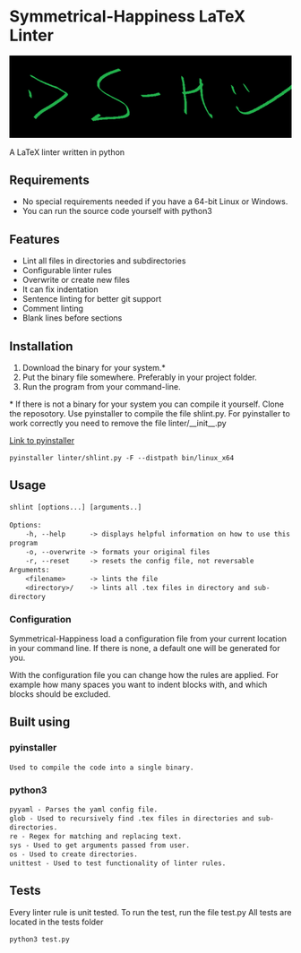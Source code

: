 # Symmetrical-Happiness LaTeX Linter
<img src="logo.png">

A LaTeX linter written in python

## Requirements

* No special requirements needed if you have a 64-bit Linux or Windows.
* You can run the source code yourself with python3

## Features

* Lint all files in directories and subdirectories
* Configurable linter rules
* Overwrite or create new files
* It can fix indentation
* Sentence linting for better git support
* Comment linting
* Blank lines before sections

## Installation

1. Download the binary for your system.*
2. Put the binary file somewhere. Preferably in your project folder.
3. Run the program from your command-line.

\* If there is not a binary for your system you can compile it yourself.
Clone the reposotory. Use pyinstaller to compile the file shlint.py.
For pyinstaller to work correctly you need to remove the file linter/__init\__.py

<a href="https://pyinstaller.org/en/stable/index.html">Link to pyinstaller</a>

    pyinstaller linter/shlint.py -F --distpath bin/linux_x64


## Usage

    shlint [options...] [arguments..]

    Options:
        -h, --help      -> displays helpful information on how to use this program
        -o, --overwrite -> formats your original files
        -r, --reset     -> resets the config file, not reversable
    Arguments:
        <filename>      -> lints the file
        <directory>/    -> lints all .tex files in directory and sub-directory

### Configuration

Symmetrical-Happiness load a configuration file from your current location in your command line. If there is none, a default one will be generated for you.

With the configuration file you can change how the rules are applied. For example how many spaces you want to indent blocks with, and which blocks should be excluded.

## Built using
### pyinstaller
    Used to compile the code into a single binary.

### python3
    pyyaml - Parses the yaml config file.
    glob - Used to recursively find .tex files in directories and sub-directories.
    re - Regex for matching and replacing text.
    sys - Used to get arguments passed from user.
    os - Used to create directories.
    unittest - Used to test functionality of linter rules.

## Tests
Every linter rule is unit tested. To run the test, run the file test.py
All tests are located in the tests folder

    python3 test.py